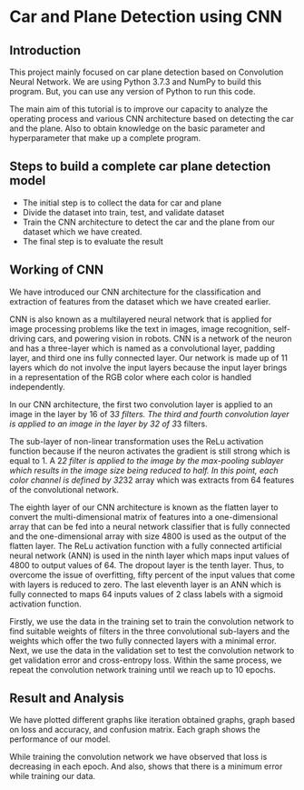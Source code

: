 # Car and Plane Detection using CNN

## Introduction

This project mainly focused on car plane detection based on Convolution Neural Network. We are using Python 3.7.3 and NumPy to build this program. But, you can use any version of Python to run this code.

The main aim of this tutorial is to improve our capacity to analyze the operating process and various CNN architecture based on detecting the car and the plane. Also to obtain knowledge on the basic parameter and hyperparameter that make up a complete program. 

## Steps to build a complete car plane detection model

* The initial step is to collect the data for car and plane
* Divide the dataset into train, test, and validate dataset
* Train the CNN architecture to detect the car and the plane from our dataset which we have created.
* The final step is to evaluate the result


## Working of CNN

We have introduced our CNN architecture for the classification and extraction of features from the dataset which we have created earlier.

CNN is also known as a multilayered neural network that is applied for image processing problems like the text in images, image recognition, self-driving cars, and powering vision in robots. CNN is a network of the neuron and has a three-layer which is named as a convolutional layer, padding layer, and third one ins fully connected layer. Our network is made up of 11 layers which do not involve the input layers because the input layer brings in a representation of the RGB color where each color is handled independently. 

In our CNN architecture, the first two convolution layer is applied to an image in the layer by 16 of 3*3 filters. The third and fourth convolution layer is applied to an image in the layer by 32 of 3*3 filters.

The sub-layer of non-linear transformation uses the ReLu activation function because if the neuron activates the gradient is still strong which is equal to 1. A 2*2 filter is applied to the image by the max-pooling sublayer which results in the image size being reduced to half. In this point, each color channel is defined by 32*32 array which was extracts from 64 features of the convolutional network. 

The eighth layer of our CNN architecture is known as the flatten layer to convert the multi-dimensional matrix of features into a one-dimensional array that can be fed into a neural network classifier that is fully connected and the one-dimensional array with size 4800 is used as the output of the flatten layer. The ReLu activation function with a fully connected artificial neural network (ANN) is used in the ninth layer which maps input values of 4800 to output values of 64. The dropout layer is the tenth layer. Thus, to overcome the issue of overfitting, fifty percent of the input values that come with layers is reduced to zero. The last eleventh layer is an ANN which is fully connected to maps 64 inputs values of 2 class labels with a sigmoid activation function.

Firstly, we use the data in the training set to train the convolution network to find suitable weights of filters in the three convolutional sub-layers and the weights which offer the two fully connected layers with a minimal error. Next, we use the data in the validation set to test the convolution network to get validation error and cross-entropy loss. Within the same process, we repeat the convolution network training until we reach up to 10 epochs. 

## Result and Analysis

We have plotted different graphs like iteration obtained graphs, graph based on loss and accuracy, and confusion matrix. Each graph shows the performance of our model. 

While training the convolution network we have observed that loss is decreasing in each epoch. And also, shows that there is a minimum error while training our data. 
